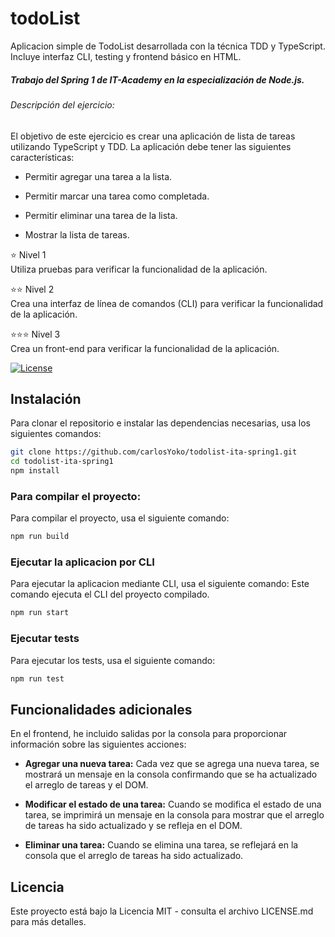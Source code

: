 # todoList

Aplicacion simple de TodoList desarrollada con la técnica TDD y TypeScript.
Incluye interfaz CLI, testing y frontend básico en HTML.

##### Trabajo del Spring 1 de IT-Academy en la especialización de Node.js.

###### Descripción del ejercicio:

El objetivo de este ejercicio es crear una aplicación de lista de tareas utilizando TypeScript y TDD. La aplicación debe tener las siguientes características:

- Permitir agregar una tarea a la lista.

- Permitir marcar una tarea como completada.

- Permitir eliminar una tarea de la lista.

- Mostrar la lista de tareas.

⭐ Nivel 1  
Utiliza pruebas para verificar la funcionalidad de la aplicación.

⭐⭐ Nivel 2  
Crea una interfaz de línea de comandos (CLI) para verificar la funcionalidad de la aplicación.

⭐⭐⭐ Nivel 3  
Crea un front-end para verificar la funcionalidad de la aplicación.

[![License](https://img.shields.io/badge/license-MIT-blue.svg)](LICENSE.md)

## Instalación

Para clonar el repositorio e instalar las dependencias necesarias, usa los siguientes comandos:

```bash
git clone https://github.com/carlosYoko/todolist-ita-spring1.git
cd todolist-ita-spring1
npm install
```

### Para compilar el proyecto:

Para compilar el proyecto, usa el siguiente comando:

```bash
npm run build
```

### Ejecutar la aplicacion por CLI

Para ejecutar la aplicacion mediante CLI, usa el siguiente comando:
Este comando ejecuta el CLI del proyecto compilado.

```bash
npm run start
```

### Ejecutar tests

Para ejecutar los tests, usa el siguiente comando:

```bash
npm run test
```

## Funcionalidades adicionales

En el frontend, he incluido salidas por la consola para proporcionar información sobre las siguientes acciones:

- **Agregar una nueva tarea:** Cada vez que se agrega una nueva tarea, se mostrará un mensaje en la consola confirmando que se ha actualizado el arreglo de tareas y el DOM.

- **Modificar el estado de una tarea:** Cuando se modifica el estado de una tarea, se imprimirá un mensaje en la consola para mostrar que el arreglo de tareas ha sido actualizado y se refleja en el DOM.

- **Eliminar una tarea:** Cuando se elimina una tarea, se reflejará en la consola que el arreglo de tareas ha sido actualizado.

## Licencia

Este proyecto está bajo la Licencia MIT - consulta el archivo LICENSE.md para más detalles.
